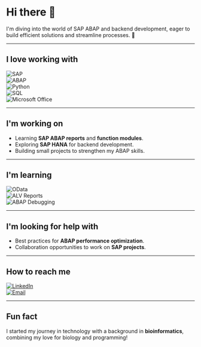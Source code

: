 # Hi there 👋  

I'm diving into the world of SAP ABAP and backend development, eager to build efficient solutions and streamline processes. 🚀  

---

## I love working with  
![SAP](https://img.shields.io/badge/SAP-%2300b6f0?style=for-the-badge&logo=SAP&logoColor=white)  
![ABAP](https://img.shields.io/badge/ABAP-%23a8b9cc?style=for-the-badge&logo=sap&logoColor=black)  
![Python](https://img.shields.io/badge/Python-%233776ab?style=for-the-badge&logo=python&logoColor=white)  
![SQL](https://img.shields.io/badge/SQL-%23f29111?style=for-the-badge&logo=sqlite&logoColor=white)  
![Microsoft Office](https://img.shields.io/badge/Microsoft_Office-%23d83b01?style=for-the-badge&logo=microsoftoffice&logoColor=white)  

---

## I'm working on  
- Learning **SAP ABAP reports** and **function modules**.  
- Exploring **SAP HANA** for backend development.  
- Building small projects to strengthen my ABAP skills.  

---

## I'm learning  
![OData](https://img.shields.io/badge/OData-%23f39c12?style=for-the-badge&logo=sap&logoColor=white)  
![ALV Reports](https://img.shields.io/badge/ALV_Reports-%233498db?style=for-the-badge&logo=sap&logoColor=white)  
![ABAP Debugging](https://img.shields.io/badge/ABAP_Debugging-%23a5c663?style=for-the-badge&logo=sap&logoColor=white)  

---

## I'm looking for help with  
- Best practices for **ABAP performance optimization**.  
- Collaboration opportunities to work on **SAP projects**.  

---

## How to reach me  
[![LinkedIn](https://img.shields.io/badge/LinkedIn-%230077b5?style=for-the-badge&logo=linkedin&logoColor=white)](www.linkedin.com/in/harsha-varthini-g)  
[![Email](https://img.shields.io/badge/Email-%23ea4335?style=for-the-badge&logo=gmail&logoColor=white)](mailto:your-email@example.com)  

---

## Fun fact  
I started my journey in technology with a background in **bioinformatics**, combining my love for biology and programming!
